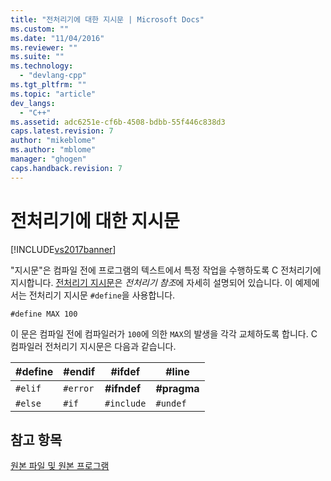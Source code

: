 ```yaml
---
title: "전처리기에 대한 지시문 | Microsoft Docs"
ms.custom: ""
ms.date: "11/04/2016"
ms.reviewer: ""
ms.suite: ""
ms.technology: 
  - "devlang-cpp"
ms.tgt_pltfrm: ""
ms.topic: "article"
dev_langs: 
  - "C++"
ms.assetid: adc6251e-cf6b-4508-bdbb-55f446c838d3
caps.latest.revision: 7
author: "mikeblome"
ms.author: "mblome"
manager: "ghogen"
caps.handback.revision: 7
---
```

# 전처리기에 대한 지시문
[!INCLUDE[vs2017banner](../assembler/inline/includes/vs2017banner.md)]

"지시문"은 컴파일 전에 프로그램의 텍스트에서 특정 작업을 수행하도록 C 전처리기에 지시합니다.  [전처리기 지시문](../preprocessor/preprocessor-directives.md)은 *전처리기 참조*에 자세히 설명되어 있습니다.  이 예제에서는 전처리기 지시문 `#define`을 사용합니다.  
  
```  
#define MAX 100  
```  
  
 이 문은 컴파일 전에 컴파일러가 `100`에 의한 `MAX`의 발생을 각각 교체하도록 합니다.  C 컴파일러 전처리기 지시문은 다음과 같습니다.  
  
|\#define|\#endif|\#ifdef|\#line|  
|--------------|-------------|-------------|------------|  
|`#elif`|`#error`|**\#ifndef**|**\#pragma**|  
|`#else`|`#if`|`#include`|`#undef`|  
  
## 참고 항목  
 [원본 파일 및 원본 프로그램](../c-language/source-files-and-source-programs.md)